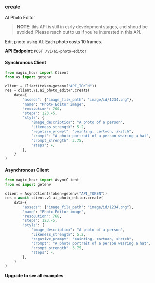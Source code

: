
### create <a name="create"></a>
AI Photo Editor

> **NOTE**: this API is still in early development stages, and should be avoided. Please reach out to us if you're interested in this API. 

Edit photo using AI. Each photo costs 10 frames.

**API Endpoint**: `POST /v1/ai-photo-editor`

#### Synchronous Client

```python
from magic_hour import Client
from os import getenv

client = Client(token=getenv("API_TOKEN"))
res = client.v1.ai_photo_editor.create(
    data={
        "assets": {"image_file_path": "image/id/1234.png"},
        "name": "Photo Editor image",
        "resolution": 768,
        "steps": 123.45,
        "style": {
            "image_description": "A photo of a person",
            "likeness_strength": 5.2,
            "negative_prompt": "painting, cartoon, sketch",
            "prompt": "A photo portrait of a person wearing a hat",
            "prompt_strength": 3.75,
            "steps": 4,
        },
    }
)
```

#### Asynchronous Client

```python
from magic_hour import AsyncClient
from os import getenv

client = AsyncClient(token=getenv("API_TOKEN"))
res = await client.v1.ai_photo_editor.create(
    data={
        "assets": {"image_file_path": "image/id/1234.png"},
        "name": "Photo Editor image",
        "resolution": 768,
        "steps": 123.45,
        "style": {
            "image_description": "A photo of a person",
            "likeness_strength": 5.2,
            "negative_prompt": "painting, cartoon, sketch",
            "prompt": "A photo portrait of a person wearing a hat",
            "prompt_strength": 3.75,
            "steps": 4,
        },
    }
)
```

**Upgrade to see all examples**
